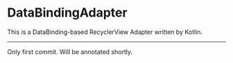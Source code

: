 # DataBindingAdapter
This is a DataBinding-based RecyclerView Adapter written by Kotlin.

---

Only first commit.
Will be annotated shortly.